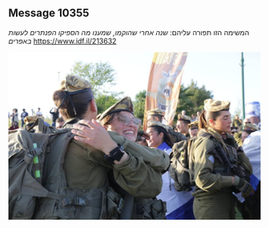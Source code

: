 ## Message 10355

המשימה הזו תפורה עליהם:
*שנה אחרי שהוקמו, שמענו מה הספיקו הפנתרים לעשות באפרים*
https://www.idf.il/213632

![Photo](./10355/10355_photo.jpg)
